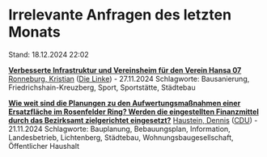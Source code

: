 # Irrelevante Anfragen des letzten Monats

Stand: 18.12.2024 22:02

**[Verbesserte Infrastruktur und Vereinsheim für den Verein Hansa 07](https://pardok.parlament-berlin.de/starweb/adis/citat/VT/19/SchrAnfr/S19-20829.pdf)**
[Ronneburg, Kristian](autor_ronneburg_kristian_die_linke.md) ([Die Linke](fraktion_die_linke.md)) - 27.11.2024
Schlagworte: Bausanierung, Friedrichshain-Kreuzberg, Sport, Sportstätte, Städtebau

**[Wie weit sind die Planungen zu den Aufwertungsmaßnahmen einer Ersatzfläche im Rosenfelder Ring? Werden die eingestellten Finanzmittel durch das Bezirksamt zielgerichtet eingesetzt?](https://pardok.parlament-berlin.de/starweb/adis/citat/VT/19/SchrAnfr/S19-20765.pdf)**
[Haustein, Dennis](autor_haustein_dennis_cdu.md) ([CDU](fraktion_cdu.md)) - 21.11.2024
Schlagworte: Bauplanung, Bebauungsplan, Information, Landesbetrieb, Lichtenberg, Städtebau, Wohnungsbaugesellschaft, Öffentlicher Haushalt

